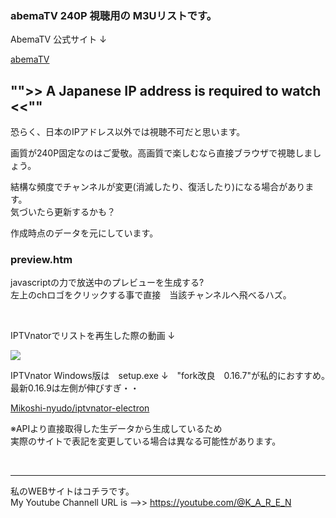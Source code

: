 
### abemaTV 240P 視聴用の M3Uリストです。

AbemaTV 公式サイト ↓

[abemaTV](https://abema.tv/)

## "">> A Japanese IP address is required to watch <<""
恐らく、日本のIPアドレス以外では視聴不可だと思います。<br/>

画質が240P固定なのはご愛敬。高画質で楽しむなら直接ブラウザで視聴しましょう。<br/>

結構な頻度でチャンネルが変更(消滅したり、復活したり)になる場合があります。<br/>
気づいたら更新するかも？<br/>

作成時点のデータを元にしています。<br/>

### preview.htm 
javascriptの力で放送中のプレビューを生成する?<br/>
左上のchロゴをクリックする事で直接　当該チャンネルへ飛べるハズ。<br>

<br/>

IPTVnatorでリストを再生した際の動画  ↓<br/>

[![](https://img.youtube.com/vi/UabBvfok2SI/0.jpg)](https://www.youtube.com/watch?v=UabBvfok2SI)


IPTVnator Windows版は　setup.exe ↓　"fork改良　0.16.7"が私的におすすめ。　最新0.16.9は左側が伸びすぎ・・<br/>

[Mikoshi-nyudo/iptvnator-electron](https://github.com/Mikoshi-nyudo/iptvnator-electron/)<br/>


※APIより直接取得した生データから生成しているため<br/>
実際のサイトで表記を変更している場合は異なる可能性があります。<br/>


<br/>

---
私のWEBサイトはコチラです。<br/>
My Youtube Channell URL is -->> https://youtube.com/@K_A_R_E_N<br/> 


